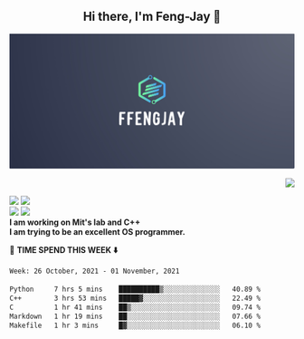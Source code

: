 <h2 align="center"> Hi there, I'm Feng-Jay 👋 </h2>  

![](https://github.com/Feng-Jay/DataStruct/blob/master/Image/1.png)  

<img align="right" src="https://github-readme-stats.vercel.app/api?username=Feng-Jay&show_icons=true&icon_color=CE1D2D&text_color=718096&bg_color=ffffff&hide_title=true" />


&emsp;

![](https://visitor-badge.glitch.me/badge?page_id=Feng-Jay.readme)
![](https://img.shields.io/badge/Concentrate-Cpp-blue)  
![](https://img.shields.io/badge/Rust-primer-orange)
![](https://img.shields.io/badge/Target-OS-9cf)  
**I am working on Mit's lab and C++**  
**I am trying to be an excellent OS programmer.**  


📘 **TIME SPEND THIS WEEK ⬇️**
<!--START_SECTION:waka-->
```text
Week: 26 October, 2021 - 01 November, 2021

Python     7 hrs 5 mins    ██████████▒░░░░░░░░░░░░░░   40.89 % 
C++        3 hrs 53 mins   █████▓░░░░░░░░░░░░░░░░░░░   22.49 % 
C          1 hr 41 mins    ██▒░░░░░░░░░░░░░░░░░░░░░░   09.74 % 
Markdown   1 hr 19 mins    ██░░░░░░░░░░░░░░░░░░░░░░░   07.66 % 
Makefile   1 hr 3 mins     █▓░░░░░░░░░░░░░░░░░░░░░░░   06.10 % 
```
<!--END_SECTION:waka-->
